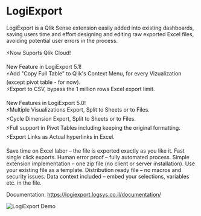 # LogiExport
LogiExport is a Qlik Sense extension easily added into existing dashboards, saving users time and effort designing and editing raw exported Excel files, avoiding potential user errors in the process.

⚡Now Suports Qlik Cloud!

New Feature in LogiExport 5.1!<br>
⚡Add "Copy Full Table" to Qlik's Context Menu, for every Vizualization (except pivot table - for now).<br>
⚡Export to CSV, bypass the 1 million rows Excel export limit.
 

New Features in LogiExport 5.0!<br>
⚡Multiple Visualizations Export, Split to Sheets or to Files.<br>
⚡Cycle Dimension Export, Split to Sheets or to Files.<br>
⚡Full support in Pivot Tables including keeping the original formatting.<br>
⚡Export Links as Actual hyperlinks in Excel.<br>

Save time on Excel labor – the file is exported exactly as you like it.
Fast single click exports.
Human error proof – fully automated process.
Simple extension implementation – one zip file (no client or server installation).
Use your existing file as a template.
Distribution ready file – no macros and security issues.
Data context included – embed your selections, variables etc. in the file.

Documentation: https://logiexport.logsys.co.il/documentation/

<img src='https://logiexport.logsys.co.il/wp-content/uploads/2021/01/logiexport2.gif' alt='LogiExport Demo' />

